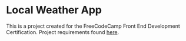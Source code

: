 # Local Weather App

This is a project created for the FreeCodeCamp Front End Development Certification. Project requirements found [here](https://www.freecodecamp.org/challenges/show-the-local-weather).